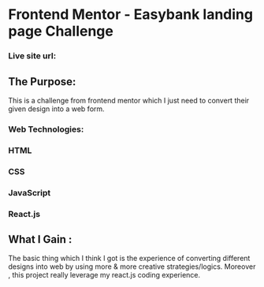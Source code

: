 # Frontend Mentor - Easybank landing page Challenge

### Live site url:

## The Purpose:

This is a challenge from frontend mentor which I just need to convert their given design into a web form.

### Web Technologies:

### HTML

### CSS

### JavaScript

### React.js

## What I Gain :

The basic thing which I think I got is the experience of converting different designs into web by using more & more creative strategies/logics. Moreover , this project really leverage my
react.js coding experience.
